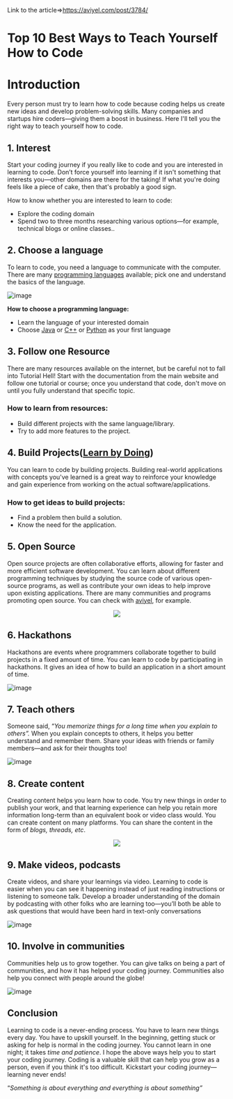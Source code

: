 Link to the article=>https://aviyel.com/post/3784/
<h1>Top 10 Best Ways to Teach Yourself How to Code</h1>
<h1> Introduction</h1>

Every person must try to learn how to code because coding helps us create new ideas and develop problem-solving skills. Many companies and startups hire coders—giving them a boost in business. Here I'll tell you the right way to teach yourself how to code.

## 1. Interest

Start your coding journey if you really like to code and you are interested in learning to code. Don’t force yourself into learning if it isn't something that interests you—other domains are there for the taking! If what you're doing feels like a piece of cake, then that's probably a good sign.

How to know whether you are interested to learn to code:

- Explore the coding domain
- Spend two to three months researching various options—for example, technical blogs or online classes..

## 2. Choose a language

To learn to code, you need a language to communicate with the computer. There are many [programming languages](https://www.indeed.com/career-advice/career-development/types-of-programming-languages) available; pick one and understand the basics of the language.

![image](https://user-images.githubusercontent.com/114678694/201367934-d67fa069-5823-4128-94f6-af1e1f7dea99.png)

**How to choose a programming language:**

- Learn the language of your interested domain
- Choose [Java](https://www.java.com/en/) or [C++](https://www.w3schools.com/cpp/) or [Python](https://www.python.org/) as your first language

## 3. Follow one Resource

There are many resources available on the internet, but be careful not to fall into Tutorial Hell! Start with the documentation from the main website and follow one tutorial or course; once you understand that code, don't move on until you fully understand that specific topic.

### How to learn from resources:

- Build different projects with the same language/library.
- Try to add more features to the project.

## 4. Build Projects([Learn by Doing](https://www.lifehack.org/898427/learning-by-doing))

You can learn to code by building projects. Building real-world applications with concepts you've learned is a great way to reinforce your knowledge and gain experience from working on the actual software/applications.

### How to get ideas to build projects:

- Find a problem then build a solution.
- Know the need for the application.

## 5. Open Source

Open source projects are often collaborative efforts, allowing for faster and more efficient software development. You can learn about different programming techniques by studying the source code of various open-source programs, as well as contribute your own ideas to help improve upon existing applications. There are many communities and programs promoting open source. You can check with [aviyel](https://aviyel.com/discussions), for example.
<p align="center">
<img src="https://user-images.githubusercontent.com/114678694/201371053-a2c403ba-0c16-4cab-aae9-ada492816bb7.png">
  </p>
  
## 6. Hackathons

Hackathons are events where programmers collaborate together to build projects in a fixed amount of time. You can learn to code by participating in hackathons. It gives an idea of how to build an application in a short amount of time.

![image](https://user-images.githubusercontent.com/114678694/201368700-a7265aaa-1b4d-4ec7-84fa-258ae7c9acf6.png)

## 7. Teach others

Someone said, “*You memorize things for a long time when you explain to others”.* When you explain concepts to others, it helps you better understand and remember them. Share your ideas with friends or family members—and ask for their thoughts too!

![image](https://user-images.githubusercontent.com/114678694/201369024-96c1bc61-c830-43eb-b80a-b240971c797b.png)

## 8. Create content

Creating content helps you learn how to code. You try new things in order to publish your work, and that learning experience can help you retain more information long-term than an equivalent book or video class would. You can create content on many platforms. You can share the content in the form of *blogs, threads, etc*.
<p align="center">
  <img src="https://user-images.githubusercontent.com/114678694/201369234-952bb586-7a26-4f51-a12f-7b212f14dc80.png">
 </p>

## 9. Make videos, podcasts

Create videos, and share your learnings via video. Learning to code is easier when you can see it happening instead of just reading instructions or listening to someone talk. Develop a broader understanding of the domain by podcasting with other folks who are learning too—you’ll both be able to ask questions that would have been hard in text-only conversations

![image](https://user-images.githubusercontent.com/114678694/201369410-113628c4-b054-4681-b10d-efcc4d3d304e.png)

## 10. Involve in communities

Communities help us to grow together. You can give talks on being a part of communities, and how it has helped your coding journey. Communities also help you connect with people around the globe!

![image](https://user-images.githubusercontent.com/114678694/201369859-d6593a47-0eb9-487e-9ef5-afd8847e4554.png)

## Conclusion

Learning to code is a never-ending process. You have to learn new things every day. You have to upskill yourself. In the beginning, getting stuck or asking for help is normal in the coding journey. You cannot learn in one night; it takes *time and patience*. I hope the above ways help you to start your coding journey. Coding is a valuable skill that can help you grow as a person, even if you think it's too difficult. Kickstart your coding journey—learning never ends!

“*Something is about everything and everything is about something”*
